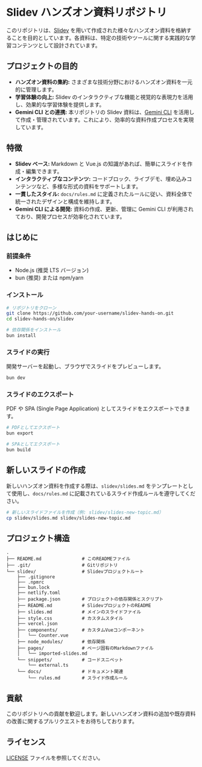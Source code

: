 # Slidev ハンズオン資料リポジトリ

このリポジトリは、[Slidev](https://sli.dev/) を用いて作成された様々なハンズオン資料を格納することを目的としています。各資料は、特定の技術やツールに関する実践的な学習コンテンツとして設計されています。

## プロジェクトの目的

- **ハンズオン資料の集約:** さまざまな技術分野におけるハンズオン資料を一元的に管理します。
- **学習体験の向上:** Slidev のインタラクティブな機能と視覚的な表現力を活用し、効果的な学習体験を提供します。
- **Gemini CLI との連携:** 本リポジトリの Slidev 資料は、[Gemini CLI](https://github.com/google-gemini/gemini-cli) を活用して作成・管理されています。これにより、効率的な資料作成プロセスを実現しています。

## 特徴

- **Slidev ベース:** Markdown と Vue.js の知識があれば、簡単にスライドを作成・編集できます。
- **インタラクティブなコンテンツ:** コードブロック、ライブデモ、埋め込みコンテンツなど、多様な形式の資料をサポートします。
- **一貫したスタイル:** `docs/rules.md` に定義されたルールに従い、資料全体で統一されたデザインと構成を維持します。
- **Gemini CLI による開発:** 資料の作成、更新、管理に Gemini CLI が利用されており、開発プロセスが効率化されています。

## はじめに

### 前提条件

- Node.js (推奨 LTS バージョン)
- bun (推奨) または npm/yarn

### インストール

```bash
# リポジトリをクローン
git clone https://github.com/your-username/slidev-hands-on.git
cd slidev-hands-on/slidev

# 依存関係をインストール
bun install
```

### スライドの実行

開発サーバーを起動し、ブラウザでスライドをプレビューします。

```bash
bun dev
```

### スライドのエクスポート

PDF や SPA (Single Page Application) としてスライドをエクスポートできます。

```bash
# PDFとしてエクスポート
bun export

# SPAとしてエクスポート
bun build
```

## 新しいスライドの作成

新しいハンズオン資料を作成する際は、`slidev/slides.md` をテンプレートとして使用し、`docs/rules.md` に記載されているスライド作成ルールを遵守してください。

```bash
# 新しいスライドファイルを作成（例: slidev/slides-new-topic.md）
cp slidev/slides.md slidev/slides-new-topic.md
```

## プロジェクト構造

```
.
├── README.md               # このREADMEファイル
├── .git/                   # Gitリポジトリ
└── slidev/                 # Slidevプロジェクトルート
    ├── .gitignore
    ├── .npmrc
    ├── bun.lock
    ├── netlify.toml
    ├── package.json        # プロジェクトの依存関係とスクリプト
    ├── README.md           # SlidevプロジェクトのREADME
    ├── slides.md           # メインのスライドファイル
    ├── style.css           # カスタムスタイル
    ├── vercel.json
    ├── components/         # カスタムVueコンポーネント
    │   └── Counter.vue
    ├── node_modules/       # 依存関係
    ├── pages/              # ページ固有のMarkdownファイル
    │   └── imported-slides.md
    └── snippets/           # コードスニペット
        └── external.ts
    └── docs/               # ドキュメント関連
        └── rules.md        # スライド作成ルール
```

## 貢献

このリポジトリへの貢献を歓迎します。新しいハンズオン資料の追加や既存資料の改善に関するプルリクエストをお待ちしております。

## ライセンス

[LICENSE](LICENSE) ファイルを参照してください。

